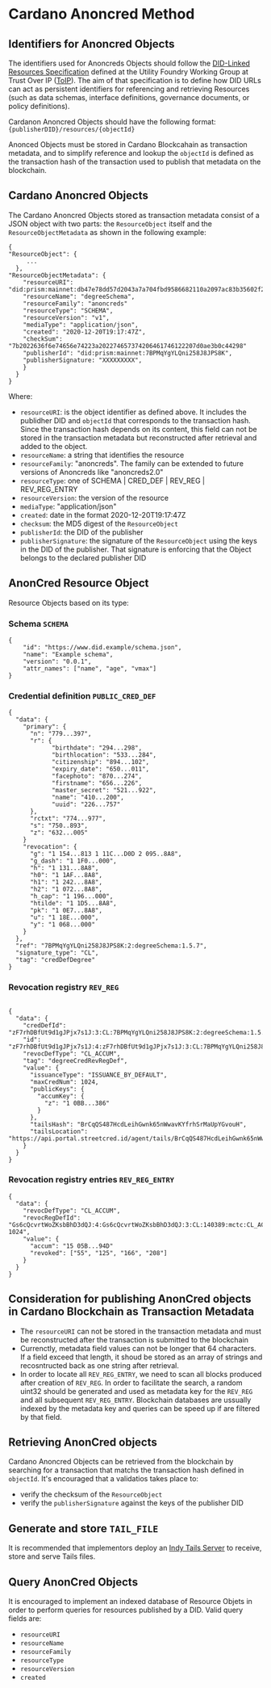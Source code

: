 # Cardano Anoncred Method

## Identifiers for Anoncred Objects

The identifiers used for Anoncreds Objects should follow the [DID-Linked Resources Specification](https://wiki.trustoverip.org/display/HOME/DID-Linked+Resources+Specification) defined at the Utility Foundry Working Group at Trust Over IP ([ToIP](https://trustoverip.org)).
The aim of that specification is to define how DID URLs can act as persistent identifiers for referencing and retrieving Resources (such as data schemas, interface definitions, governance documents, or policy definitions).

Cardanon Anoncred Objects should have the following format:
`{publisherDID}/resources/{objectId}`

Anonced Objects must be stored in Cardano Blockcahain as transaction metadata, and to simplify reference and lookup the `objectId` is defined as the transaction hash of the transaction used to publish that metadata on the blockchain.

## Cardano Anoncred Objects
The Cardano Anoncred Objects stored as transaction metadata consist of a JSON object with two parts: the `ResourceObject` itself and the `ResourceObjectMetadata` as shown in the following example:

```
{
"ResourceObject": {
     ...
  },
"ResourceObjectMetadata": {
    "resourceURI": "did:prism:mainnet:db47e78dd57d2043a7a704fbd9586682110a2097ac83b35602f290/resource/1815a6d1b6ecb9c2e1de09d3d18389b641ea34700",
    "resourceName": "degreeSchema",
    "resourceFamily": "anoncreds"
    "resourceType": "SCHEMA",
    "resourceVersion": "v1",    
    "mediaType": "application/json",
    "created": "2020-12-20T19:17:47Z",
    "checkSum": "7b2022636f6e74656e74223a202274657374206461746122207d0ae3b0c44298"
    "publisherId": "did:prism:mainnet:7BPMqYgYLQni258J8JPS8K",
    "publisherSignature: "XXXXXXXXX",
    }
  }
}
```
Where:

- `resourceURI`: is the object identifier as defined above. It includes the publidher DID and `objectId` that corresponds to the transaction hash. Since the transaction hash depends on its content, this field can not be stored in the transaction metadata but reconstructed after retrieval and added to the object.
- `resourceName`: a string that identifies the resource
- `resourceFamily`: "anoncreds". The family can be extended to future versions of Anoncreds like "anoncreds2.0"
- `resourceType`: one of SCHEMA | CRED_DEF | REV_REG | REV_REG_ENTRY
- `resourceVersion`: the version of the resource
- `mediaType`: "application/json"
- `created`: date in the format 2020-12-20T19:17:47Z
- `checksum`: the MD5 digest of the `ResourceObject`
- `publisherId`: the DID of the publisher
- `publisherSignature`: the signature of the `ResourceObject` using the keys in the DID of the publisher. That signature is enforcing that the Object belongs to the declared publisher DID 


## AnonCred Resource Object
Resource Objects based on its type:

### Schema `SCHEMA`
```
{
    "id": "https://www.did.example/schema.json",
    "name": "Example schema",
    "version": "0.0.1",
    "attr_names": ["name", "age", "vmax"]
}
```

### Credential definition `PUBLIC_CRED_DEF`
```
{
  "data": {
    "primary": {
      "n": "779...397",
      "r": {
            "birthdate": "294...298",
            "birthlocation": "533...284",
            "citizenship": "894...102",
            "expiry_date": "650...011",
            "facephoto": "870...274",
            "firstname": "656...226",
            "master_secret": "521...922",
            "name": "410...200",
            "uuid": "226...757"
      },
      "rctxt": "774...977",
      "s": "750..893",
      "z": "632...005"
    }
    "revocation": {
      "g": "1 154...813 1 11C...D0D 2 095..8A8",
      "g_dash": "1 1F0...000",
      "h": "1 131...8A8",
      "h0": "1 1AF...8A8",
      "h1": "1 242...8A8",
      "h2": "1 072...8A8",
      "h_cap": "1 196...000",
      "htilde": "1 1D5...8A8",
      "pk": "1 0E7...8A8",
      "u": "1 18E...000",
      "y": "1 068...000"
    }
  },
  "ref": "7BPMqYgYLQni258J8JPS8K:2:degreeSchema:1.5.7",
  "signature_type": "CL",
  "tag": "credDefDegree"
}
```


### Revocation registry `REV_REG`
```

{
  "data": {
    "credDefId": "zF7rhDBfUt9d1gJPjx7s1J:3:CL:7BPMqYgYLQni258J8JPS8K:2:degreeSchema:1.5.7:credDefDegree",
    "id": "zF7rhDBfUt9d1gJPjx7s1J:4:zF7rhDBfUt9d1gJPjx7s1J:3:CL:7BPMqYgYLQni258J8JPS8K:2:degreeSchema:1.5.7:credDefDegree:CL_ACCUM:degreeCredRevRegDef",
    "revocDefType": "CL_ACCUM",
    "tag": "degreeCredRevRegDef",
    "value": {
      "issuanceType": "ISSUANCE_BY_DEFAULT",
      "maxCredNum": 1024,
      "publicKeys": {
        "accumKey": {
          "z": "1 0BB...386"
        }
      },
      "tailsHash": "BrCqQS487HcdLeihGwnk65nWwavKYfrhSrMaUpYGvouH",
      "tailsLocation": "https://api.portal.streetcred.id/agent/tails/BrCqQS487HcdLeihGwnk65nWwavKYfrhSrMaUpYGvouH"
    }
  }
}
```

### Revocation registry entries `REV_REG_ENTRY`
```
{
  "data": {
    "revocDefType": "CL_ACCUM",
    "revocRegDefId": "Gs6cQcvrtWoZKsbBhD3dQJ:4:Gs6cQcvrtWoZKsbBhD3dQJ:3:CL:140389:mctc:CL_ACCUM:1-1024",
    "value": {
      "accum": "15 05B...94D"
      "revoked": ["55", "125", "166", "208"]
    }
  }
}
```

## Consideration for publishing AnonCred objects in Cardano Blockchain as Transaction Metadata
- The `resourceURI` can not be stored in the transaction metadata and must be reconstructed after the transaction is submitted to the blockchain
- Currenctly, metadata field values can not be longer that 64 characters. If a field exceed that length, it shoud be stored as an array of strings and recosntructed back as one string after retrieval.
- In order to locate all `REV_REG_ENTRY`, we need to scan all blocks produced after creation of `REV_REG`. In order to facilitate the search, a random uint32 should be generated and used as metadata key for the `REV_REG` and all subsequent `REV_REG_ENTRY`. Blockchain databases are ussually indexed by the metadata key and queries can be speed up if are filtered by that field.

## Retrieving AnonCred objects
Cardano Anoncred Objects can be retrieved from the blockchain by searching for a transaction that matchs the transaction hash defined in `objectId`. It's encouraged that a validatios takes place to:
- verify the checksum of the `ResourceObject`
- verify the `publisherSignature` against the keys of the publisher DID

## Generate and store `TAIL_FILE`
It is recommended that implementors deploy an [Indy Tails Server](https://github.com/bcgov/indy-tails-server) to receive, store and serve Tails files.

## Query AnonCred Objects
It is encouraged to implement an indexed database of Resource Objets in order to perform queries for resources published by a DID.
Valid query fields are:
- `resourceURI`
- `resourceName`
- `resourceFamily`
- `resourceType`
- `resourceVersion`
- `created`
